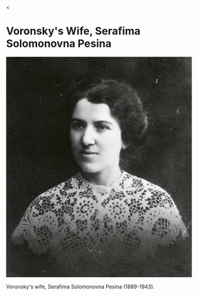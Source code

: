 <

# Voronsky's Wife, Serafima Solomonovna Pesina

![](../Images/Photos/Pesina_o.jpg "Serafima Pesina")

Voronsky's wife, Serafima Solomonovna Pesina (1889-1943).